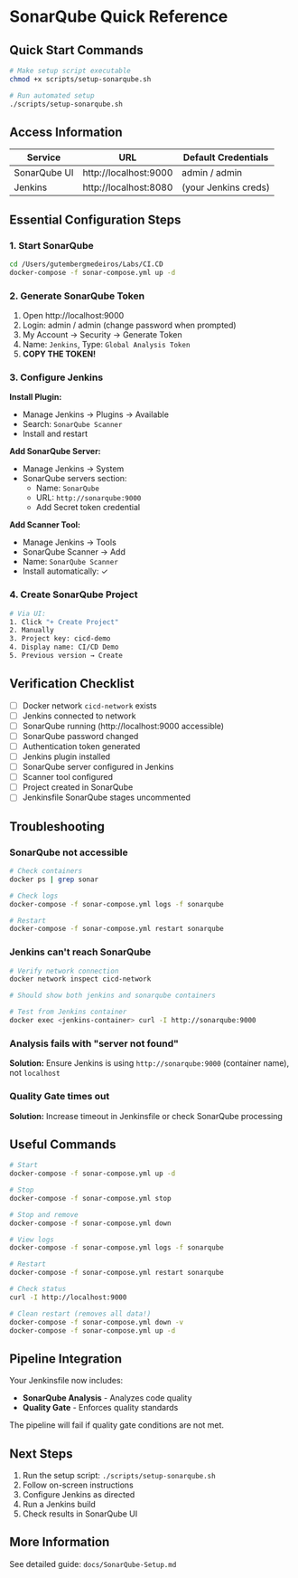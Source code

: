 # SonarQube Quick Reference

## Quick Start Commands

```bash
# Make setup script executable
chmod +x scripts/setup-sonarqube.sh

# Run automated setup
./scripts/setup-sonarqube.sh
```

## Access Information

| Service | URL | Default Credentials |
|---------|-----|---------------------|
| SonarQube UI | http://localhost:9000 | admin / admin |
| Jenkins | http://localhost:8080 | (your Jenkins creds) |

## Essential Configuration Steps

### 1. Start SonarQube
```bash
cd /Users/gutembergmedeiros/Labs/CI.CD
docker-compose -f sonar-compose.yml up -d
```

### 2. Generate SonarQube Token
1. Open http://localhost:9000
2. Login: admin / admin (change password when prompted)
3. My Account → Security → Generate Token
4. Name: `Jenkins`, Type: `Global Analysis Token`
5. **COPY THE TOKEN!**

### 3. Configure Jenkins
**Install Plugin:**
- Manage Jenkins → Plugins → Available
- Search: `SonarQube Scanner`
- Install and restart

**Add SonarQube Server:**
- Manage Jenkins → System
- SonarQube servers section:
  - Name: `SonarQube`
  - URL: `http://sonarqube:9000`
  - Add Secret token credential

**Add Scanner Tool:**
- Manage Jenkins → Tools
- SonarQube Scanner → Add
- Name: `SonarQube Scanner`
- Install automatically: ✓

### 4. Create SonarQube Project
```bash
# Via UI:
1. Click "+ Create Project"
2. Manually
3. Project key: cicd-demo
4. Display name: CI/CD Demo
5. Previous version → Create
```

## Verification Checklist

- [ ] Docker network `cicd-network` exists
- [ ] Jenkins connected to network
- [ ] SonarQube running (http://localhost:9000 accessible)
- [ ] SonarQube password changed
- [ ] Authentication token generated
- [ ] Jenkins plugin installed
- [ ] SonarQube server configured in Jenkins
- [ ] Scanner tool configured
- [ ] Project created in SonarQube
- [ ] Jenkinsfile SonarQube stages uncommented

## Troubleshooting

### SonarQube not accessible
```bash
# Check containers
docker ps | grep sonar

# Check logs
docker-compose -f sonar-compose.yml logs -f sonarqube

# Restart
docker-compose -f sonar-compose.yml restart sonarqube
```

### Jenkins can't reach SonarQube
```bash
# Verify network connection
docker network inspect cicd-network

# Should show both jenkins and sonarqube containers

# Test from Jenkins container
docker exec <jenkins-container> curl -I http://sonarqube:9000
```

### Analysis fails with "server not found"
**Solution:** Ensure Jenkins is using `http://sonarqube:9000` (container name), not `localhost`

### Quality Gate times out
**Solution:** Increase timeout in Jenkinsfile or check SonarQube processing

## Useful Commands

```bash
# Start
docker-compose -f sonar-compose.yml up -d

# Stop
docker-compose -f sonar-compose.yml stop

# Stop and remove
docker-compose -f sonar-compose.yml down

# View logs
docker-compose -f sonar-compose.yml logs -f sonarqube

# Restart
docker-compose -f sonar-compose.yml restart sonarqube

# Check status
curl -I http://localhost:9000

# Clean restart (removes all data!)
docker-compose -f sonar-compose.yml down -v
docker-compose -f sonar-compose.yml up -d
```

## Pipeline Integration

Your Jenkinsfile now includes:
- **SonarQube Analysis** - Analyzes code quality
- **Quality Gate** - Enforces quality standards

The pipeline will fail if quality gate conditions are not met.

## Next Steps

1. Run the setup script: `./scripts/setup-sonarqube.sh`
2. Follow on-screen instructions
3. Configure Jenkins as directed
4. Run a Jenkins build
5. Check results in SonarQube UI

## More Information

See detailed guide: `docs/SonarQube-Setup.md`

